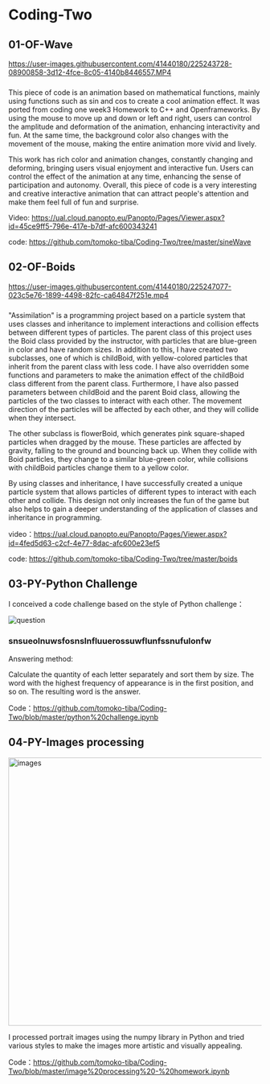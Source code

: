 # Coding-Two

## 01-OF-Wave

https://user-images.githubusercontent.com/41440180/225243728-08900858-3d12-4fce-8c05-4140b8446557.MP4

### 

This piece of code is an animation based on mathematical functions, mainly using functions such as sin and cos to create a cool animation effect. It was ported from coding one week3 Homework to C++ and Openframeworks. By using the mouse to move up and down or left and right, users can control the amplitude and deformation of the animation, enhancing interactivity and fun. At the same time, the background color also changes with the movement of the mouse, making the entire animation more vivid and lively.

This work has rich color and animation changes, constantly changing and deforming, bringing users visual enjoyment and interactive fun. Users can control the effect of the animation at any time, enhancing the sense of participation and autonomy. Overall, this piece of code is a very interesting and creative interactive animation that can attract people's attention and make them feel full of fun and surprise.

Video: https://ual.cloud.panopto.eu/Panopto/Pages/Viewer.aspx?id=45ce9ff5-796e-417e-b7df-afc600343241

code: https://github.com/tomoko-tiba/Coding-Two/tree/master/sineWave


## 02-OF-Boids

https://user-images.githubusercontent.com/41440180/225247077-023c5e76-1899-4498-82fc-ca64847f251e.mp4
### 

"Assimilation" is a programming project based on a particle system that uses classes and inheritance to implement interactions and collision effects between different types of particles. The parent class of this project uses the Boid class provided by the instructor, with particles that are blue-green in color and have random sizes. In addition to this, I have created two subclasses, one of which is childBoid, with yellow-colored particles that inherit from the parent class with less code. I have also overridden some functions and parameters to make the animation effect of the childBoid class different from the parent class. Furthermore, I have also passed parameters between childBoid and the parent Boid class, allowing the particles of the two classes to interact with each other. The movement direction of the particles will be affected by each other, and they will collide when they intersect.

The other subclass is flowerBoid, which generates pink square-shaped particles when dragged by the mouse. These particles are affected by gravity, falling to the ground and bouncing back up. When they collide with Boid particles, they change to a similar blue-green color, while collisions with childBoid particles change them to a yellow color.

By using classes and inheritance, I have successfully created a unique particle system that allows particles of different types to interact with each other and collide. This design not only increases the fun of the game but also helps to gain a deeper understanding of the application of classes and inheritance in programming.

video：https://ual.cloud.panopto.eu/Panopto/Pages/Viewer.aspx?id=4fed5d63-c2cf-4e77-8dac-afc600e23ef5

code: https://github.com/tomoko-tiba/Coding-Two/tree/master/boids

## 03-PY-Python Challenge

I conceived a code challenge based on the style of Python challenge：

 ![question](https://user-images.githubusercontent.com/41440180/225327792-8e614a86-fcdb-4aac-9d26-66e058e91f8e.jpg)

### snsueolnuwsfosnslnfluuerossuwflunfssnufulonfw

Answering method:

Calculate the quantity of each letter separately and sort them by size. The word with the highest frequency of appearance is in the first position, and so on. The resulting word is the answer.

Code：https://github.com/tomoko-tiba/Coding-Two/blob/master/python%20challenge.ipynb

## 04-PY-Images processing

<img width="533" alt="images" src="https://user-images.githubusercontent.com/41440180/225337441-77c5f7cf-882d-4835-a0f8-638533106105.png">

I processed portrait images using the numpy library in Python and tried various styles to make the images more artistic and visually appealing.

Code：https://github.com/tomoko-tiba/Coding-Two/blob/master/image%20processing%20-%20homework.ipynb
